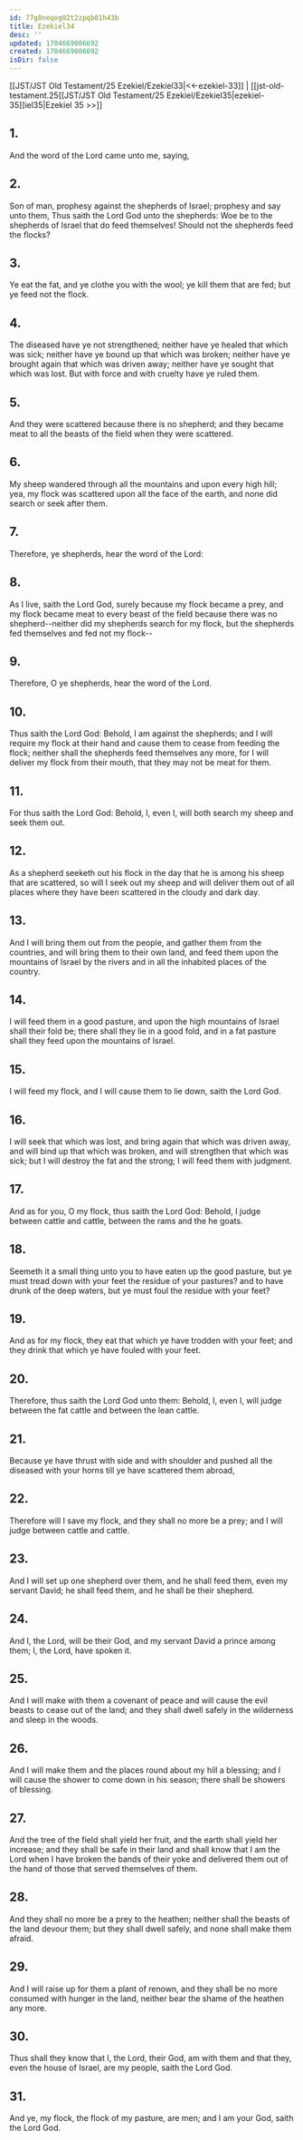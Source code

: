 ```yaml
---
id: 77g8neqeg02t2zpqb01h43b
title: Ezekiel34
desc: ''
updated: 1704669006692
created: 1704669006692
isDir: false
---
```

[[JST/JST Old Testament/25 Ezekiel/Ezekiel33|<<-ezekiel-33]] | [[jst-old-testament.25[[JST/JST Old Testament/25 Ezekiel/Ezekiel35|ezekiel-35]]iel35|Ezekiel 35 >>]]
## 1.
And the word of the Lord came unto me, saying,
## 2.
Son of man, prophesy against the shepherds of Israel; prophesy and say unto them, Thus saith the Lord God unto the shepherds: Woe be to the shepherds of Israel that do feed themselves! Should not the shepherds feed the flocks?
## 3.
Ye eat the fat, and ye clothe you with the wool; ye kill them that are fed; but ye feed not the flock.
## 4.
The diseased have ye not strengthened; neither have ye healed that which was sick; neither have ye bound up that which was broken; neither have ye brought again that which was driven away; neither have ye sought that which was lost. But with force and with cruelty have ye ruled them.
## 5.
And they were scattered because there is no shepherd; and they became meat to all the beasts of the field when they were scattered.
## 6.
My sheep wandered through all the mountains and upon every high hill; yea, my flock was scattered upon all the face of the earth, and none did search or seek after them.
## 7.
Therefore, ye shepherds, hear the word of the Lord:
## 8.
As I live, saith the Lord God, surely because my flock became a prey, and my flock became meat to every beast of the field because there was no shepherd\--neither did my shepherds search for my flock, but the shepherds fed themselves and fed not my flock\--
## 9.
Therefore, O ye shepherds, hear the word of the Lord.
## 10.
Thus saith the Lord God: Behold, I am against the shepherds; and I will require my flock at their hand and cause them to cease from feeding the flock; neither shall the shepherds feed themselves any more, for I will deliver my flock from their mouth, that they may not be meat for them.
## 11.
For thus saith the Lord God: Behold, I, even I, will both search my sheep and seek them out.
## 12.
As a shepherd seeketh out his flock in the day that he is among his sheep that are scattered, so will I seek out my sheep and will deliver them out of all places where they have been scattered in the cloudy and dark day.
## 13.
And I will bring them out from the people, and gather them from the countries, and will bring them to their own land, and feed them upon the mountains of Israel by the rivers and in all the inhabited places of the country.
## 14.
I will feed them in a good pasture, and upon the high mountains of Israel shall their fold be; there shall they lie in a good fold, and in a fat pasture shall they feed upon the mountains of Israel.
## 15.
I will feed my flock, and I will cause them to lie down, saith the Lord God.
## 16.
I will seek that which was lost, and bring again that which was driven away, and will bind up that which was broken, and will strengthen that which was sick; but I will destroy the fat and the strong; I will feed them with judgment.
## 17.
And as for you, O my flock, thus saith the Lord God: Behold, I judge between cattle and cattle, between the rams and the he goats.
## 18.
Seemeth it a small thing unto you to have eaten up the good pasture, but ye must tread down with your feet the residue of your pastures? and to have drunk of the deep waters, but ye must foul the residue with your feet?
## 19.
And as for my flock, they eat that which ye have trodden with your feet; and they drink that which ye have fouled with your feet.
## 20.
Therefore, thus saith the Lord God unto them: Behold, I, even I, will judge between the fat cattle and between the lean cattle.
## 21.
Because ye have thrust with side and with shoulder and pushed all the diseased with your horns till ye have scattered them abroad,
## 22.
Therefore will I save my flock, and they shall no more be a prey; and I will judge between cattle and cattle.
## 23.
And I will set up one shepherd over them, and he shall feed them, even my servant David; he shall feed them, and he shall be their shepherd.
## 24.
And I, the Lord, will be their God, and my servant David a prince among them; I, the Lord, have spoken it.
## 25.
And I will make with them a covenant of peace and will cause the evil beasts to cease out of the land; and they shall dwell safely in the wilderness and sleep in the woods.
## 26.
And I will make them and the places round about my hill a blessing; and I will cause the shower to come down in his season; there shall be showers of blessing.
## 27.
And the tree of the field shall yield her fruit, and the earth shall yield her increase; and they shall be safe in their land and shall know that I am the Lord when I have broken the bands of their yoke and delivered them out of the hand of those that served themselves of them.
## 28.
And they shall no more be a prey to the heathen; neither shall the beasts of the land devour them; but they shall dwell safely, and none shall make them afraid.
## 29.
And I will raise up for them a plant of renown, and they shall be no more consumed with hunger in the land, neither bear the shame of the heathen any more.
## 30.
Thus shall they know that I, the Lord, their God, am with them and that they, even the house of Israel, are my people, saith the Lord God.
## 31.
And ye, my flock, the flock of my pasture, are men; and I am your God, saith the Lord God.

